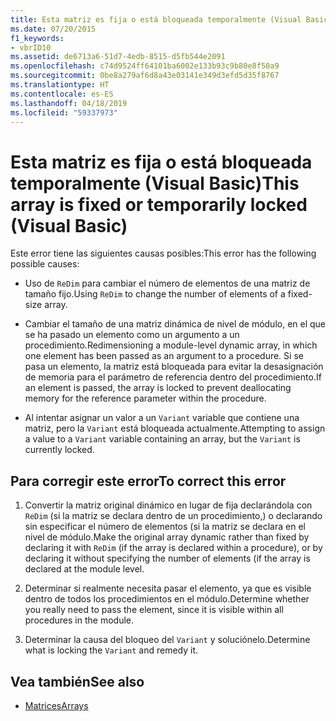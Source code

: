 ```yaml
---
title: Esta matriz es fija o está bloqueada temporalmente (Visual Basic)
ms.date: 07/20/2015
f1_keywords:
- vbrID10
ms.assetid: de6713a6-51d7-4edb-8515-d5fb544e2091
ms.openlocfilehash: c74d9524ff64101ba6002e133b93c9b80e8f50a9
ms.sourcegitcommit: 0be8a279af6d8a43e03141e349d3efd5d35f8767
ms.translationtype: HT
ms.contentlocale: es-ES
ms.lasthandoff: 04/18/2019
ms.locfileid: "59337973"
---
```

# <a name="this-array-is-fixed-or-temporarily-locked-visual-basic"></a><span data-ttu-id="f2a98-102">Esta matriz es fija o está bloqueada temporalmente (Visual Basic)</span><span class="sxs-lookup"><span data-stu-id="f2a98-102">This array is fixed or temporarily locked (Visual Basic)</span></span>
<span data-ttu-id="f2a98-103">Este error tiene las siguientes causas posibles:</span><span class="sxs-lookup"><span data-stu-id="f2a98-103">This error has the following possible causes:</span></span>  
  
-   <span data-ttu-id="f2a98-104">Uso de `ReDim` para cambiar el número de elementos de una matriz de tamaño fijo.</span><span class="sxs-lookup"><span data-stu-id="f2a98-104">Using `ReDim` to change the number of elements of a fixed-size array.</span></span>  
  
-   <span data-ttu-id="f2a98-105">Cambiar el tamaño de una matriz dinámica de nivel de módulo, en el que se ha pasado un elemento como un argumento a un procedimiento.</span><span class="sxs-lookup"><span data-stu-id="f2a98-105">Redimensioning a module-level dynamic array, in which one element has been passed as an argument to a procedure.</span></span> <span data-ttu-id="f2a98-106">Si se pasa un elemento, la matriz está bloqueada para evitar la desasignación de memoria para el parámetro de referencia dentro del procedimiento.</span><span class="sxs-lookup"><span data-stu-id="f2a98-106">If an element is passed, the array is locked to prevent deallocating memory for the reference parameter within the procedure.</span></span>  
  
-   <span data-ttu-id="f2a98-107">Al intentar asignar un valor a un `Variant` variable que contiene una matriz, pero la `Variant` está bloqueada actualmente.</span><span class="sxs-lookup"><span data-stu-id="f2a98-107">Attempting to assign a value to a `Variant` variable containing an array, but the `Variant` is currently locked.</span></span>  
  
## <a name="to-correct-this-error"></a><span data-ttu-id="f2a98-108">Para corregir este error</span><span class="sxs-lookup"><span data-stu-id="f2a98-108">To correct this error</span></span>  
  
1. <span data-ttu-id="f2a98-109">Convertir la matriz original dinámico en lugar de fija declarándola con `ReDim` (si la matriz se declara dentro de un procedimiento,) o declarando sin especificar el número de elementos (si la matriz se declara en el nivel de módulo.</span><span class="sxs-lookup"><span data-stu-id="f2a98-109">Make the original array dynamic rather than fixed by declaring it with `ReDim` (if the array is declared within a procedure), or by declaring it without specifying the number of elements (if the array is declared at the module level.</span></span>  
  
2. <span data-ttu-id="f2a98-110">Determinar si realmente necesita pasar el elemento, ya que es visible dentro de todos los procedimientos en el módulo.</span><span class="sxs-lookup"><span data-stu-id="f2a98-110">Determine whether you really need to pass the element, since it is visible within all procedures in the module.</span></span>  
  
3. <span data-ttu-id="f2a98-111">Determinar la causa del bloqueo del `Variant` y soluciónelo.</span><span class="sxs-lookup"><span data-stu-id="f2a98-111">Determine what is locking the `Variant` and remedy it.</span></span>  
  
## <a name="see-also"></a><span data-ttu-id="f2a98-112">Vea también</span><span class="sxs-lookup"><span data-stu-id="f2a98-112">See also</span></span>

- [<span data-ttu-id="f2a98-113">Matrices</span><span class="sxs-lookup"><span data-stu-id="f2a98-113">Arrays</span></span>](../../../visual-basic/programming-guide/language-features/arrays/index.md)

